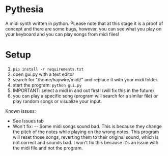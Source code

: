 # Pythesia
A midi synth written in python. PLease note that at this stage it is a proof of concept and there are some bugs, however, you can see what you play on your keyboard and you can play songs from midi files!

# Setup
1. `pip install -r requirements.txt`
1. open gui.py with a text editor
3. search for "/home/haywire/midi/" and replace it with your midi folder.
4. start the program: `python gui.py`
5. IMPORTANT: select a midi in and out first! (will fix this in the future)
6. you can play a specific song (program will search for a similar file) or play random songs or visualize your input.

Known issues:
- See Issues tab
- Won't fix:
-- Some midi songs sound bad. This is because they change the pitch of the notes while playing on the wrong notes. This program will reset those songs, reverting them to their original sound, which is not correct and sounds bad. I won't fix this because it's an issue with the midi file and not the program.
